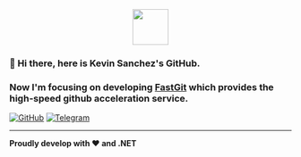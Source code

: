 <div align="center">
    <!--<br>
    <br>
    <img src="https://github.githubassets.com/images/spinners/octocat-spinner-128.gif" width="64" height="64">
    <br>
    <br>
    <img width="195" height="195" align="left" style="float: left; margin: 0 10px 0 0;" alt="fastgit" src="https://avatars2.githubusercontent.com/u/62810231?s=200&v=4">-->
    <img width="64" height="64" src="https://github.githubassets.com/images/spinners/octocat-spinner-128.gif">
    <!--<img src="https://github-readme-stats.vercel.app/api?username=kevinzonda&hide_border=true">-->
</div>

### 👋 Hi there, here is Kevin Sanchez's GitHub.
### Now I'm focusing on developing [FastGit](https://fastgit.org) which provides the high-speed github acceleration service. 

[![GitHub](https://img.shields.io/badge/dynamic/json?logo=github&label=GitHub+Followers&labelColor=282c34&color=181717&query=%24.data.totalSubs&url=https%3A%2F%2Fapi.spencerwoo.com%2Fsubstats%2F%3Fsource%3Dgithub%26queryKey%3DKevinZonda&longCache=true)](https://github.com/KevinZonda?tab=followers)
[![Telegram](https://img.shields.io/badge/dynamic/json?logo=telegram&label=%40FastGit&labelColor=282c34&suffix=+members&color=2CA5E0&query=%24.data.totalSubs&url=https%3A%2F%2Fapi.spencerwoo.com%2Fsubstats%2F%3Fsource%3Dtelegram%26queryKey%3DFastGit&longCache=true)](https://t.me/fastgit)

---

**Proudly develop with ❤️ and .NET**


<!--
**KevinZonda/KevinZonda** is a ✨ _special_ ✨ repository because its `README.md` (this file) appears on your GitHub profile.

Here are some ideas to get you started:

- 🔭 I’m currently working on ...
- 🌱 I’m currently learning ...
- 👯 I’m looking to collaborate on ...
- 🤔 I’m looking for help with ...
- 💬 Ask me about ...
- 📫 How to reach me: ...
- 😄 Pronouns: ...
- ⚡ Fun fact: ...
-->
